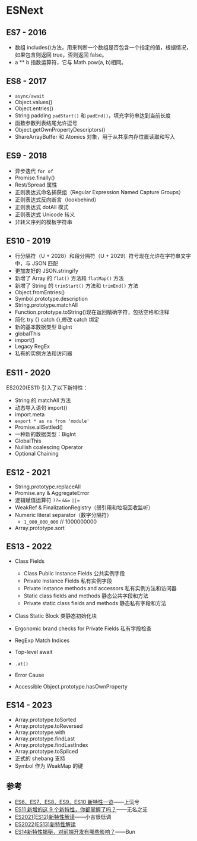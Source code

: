 # ESNext

## ES7 - 2016

- 数组 includes()方法，用来判断一个数组是否包含一个指定的值，根据情况，如果包含则返回 true，否则返回 false。
- a \*\* b 指数运算符，它与 Math.pow(a, b)相同。

## ES8 - 2017

- `async/await`
- Object.values()
- Object.entries()
- String padding `padStart()` 和 `padEnd()`，填充字符串达到当前长度
- 函数参数列表结尾允许逗号
- Object.getOwnPropertyDescriptors()
- ShareArrayBuffer 和 Atomics 对象，用于从共享内存位置读取和写入

## ES9 - 2018

- 异步迭代 `for of`
- Promise.finally()
- Rest/Spread 属性
- 正则表达式命名捕获组（Regular Expression Named Capture Groups）
- 正则表达式反向断言（lookbehind）
- 正则表达式 dotAll 模式
- 正则表达式 Unicode 转义
- 非转义序列的模板字符串

## ES10 - 2019

- 行分隔符（U + 2028）和段分隔符（U + 2029）符号现在允许在字符串文字中，与 JSON 匹配
- 更加友好的 JSON.stringify
- 新增了 Array 的 `flat()` 方法和 `flatMap()` 方法
- 新增了 String 的 `trimStart()` 方法和 `trimEnd()` 方法
- Object.fromEntries()
- Symbol.prototype.description
- String.prototype.matchAll
- Function.prototype.toString()现在返回精确字符，包括空格和注释
- 简化 try {} catch {},修改 catch 绑定
- 新的基本数据类型 BigInt
- globalThis
- import()
- Legacy RegEx
- 私有的实例方法和访问器

## ES11 - 2020

ES2020(ES11) 引入了以下新特性：

- String 的 matchAll 方法
- 动态导入语句 import()
- import.meta
- `export * as ns from 'module'`
- Promise.allSettled()
- 一种新的数据类型：BigInt
- GlobalThis
- Nullish coalescing Operator
- Optional Chaining

## ES12 - 2021

- String.prototype.replaceAll
- Promise.any & AggregateError
- 逻辑赋值运算符 `??=` `&&=` `||=`
- WeakRef & FinalizationRegistry（弱引用和垃圾回收监听）
- Numeric literal separator（数字分隔符）
  - `1_000_000_000` // 1000000000
- Array.prototype.sort

## ES13 - 2022

- Class Fields
  
  - Class Public Instance Fields 公共实例字段
  - Private Instance Fields 私有实例字段
  - Private instance methods and accessors 私有实例方法和访问器
  - Static class fields and methods 静态公共字段和方法
  - Private static class fields and methods 静态私有字段和方法
  
- Class Static Block 类静态初始化块
- Ergonomic brand checks for Private Fields 私有字段检查
- RegExp Match Indices
- Top-level await
- `.at()`
- Error Cause
- Accessible Object.prototype.hasOwnProperty

## ES14 - 2023 

- Array.prototype.toSorted
- Array.prototype.toReversed
- Array.prototype.with
- Array.prototype.findLast
- Array.prototype.findLastIndex
- Array.prototype.toSpliced
- 正式的 shebang 支持
- Symbol 作为 WeakMap 的键

## 参考

- [ES6、ES7、ES8、ES9、ES10 新特性一览](https://juejin.cn/post/6844903811622912014)——上沅兮
- [ES11 新增的这 9 个新特性，你都掌握了吗？](https://juejin.cn/post/6883306672064987149)——无名之苝
- [ES2021(ES12)新特性解读](https://juejin.cn/post/7036574117033672712)——小吉很低调
- [ES2022(ES13)新特性解读](https://juejin.cn/post/7060329023569657892)
- [ES14新特性揭秘，对前端开发有哪些影响？](https://juejin.cn/post/7279719681444528163)——Bun
